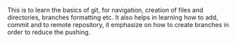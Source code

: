 This is to learn the basics of git, for navigation, creation of files and directories, branches formatting etc.
It also helps in learning how to add, commit and to remote repository, it emphasize on how to create branches in order to reduce the pushing. 
